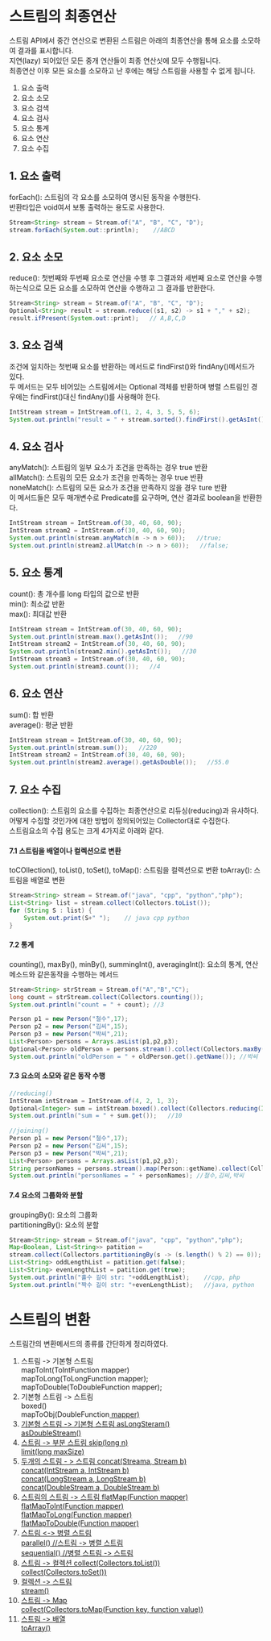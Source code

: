 # 스트림의 최종연산
스트림 API에서 중간 연산으로 변환된 스트림은 아래의 최종연산을 통해 요소를 소모하여 결과를 표시합니다.  
지연(lazy) 되어있던 모든 중개 연산들이 최종 연산싯에 모두 수행됩니다.  
최종연산 이후 모든 요소를 소모하고 난 후에는 해당 스트림을 사용할 수 없게 됩니다. 
1. 요소 출력
2. 요소 소모
3. 요소 검색
4. 요소 검사
5. 요소 통계
6. 요소 연산
7. 요소 수집


## 1. 요소 출력
forEach(): 스트림의 각 요소를 소모하여 명시된 동작을 수행한다.  
반환타입은 void여서 보통 출력하는 용도로 사용한다.
~~~ java
Stream<String> stream = Stream.of("A", "B", "C", "D");
stream.forEach(System.out::println);    //ABCD
~~~

## 2. 요소 소모
reduce(): 첫번째와 두번째 요소로 연산을 수행 후 그결과와 세번째 요소로 연산을 수행하는식으로 모든 요소를 소모하여 연산을 수행하고 그 결과를 반환한다.  
~~~ java
Stream<String> stream = Stream.of("A", "B", "C", "D");
Optional<String> result = stream.reduce((s1, s2) -> s1 + "," + s2);
result.ifPresent(System.out::print);   // A,B,C,D
~~~

## 3. 요소 검색
조건에 일치하는 첫번째 요소를 반환하는 메서드로 findFirst()와 findAny()메서드가 있다.  
두 메서드는 모두 비어있는 스트림에서는 Optional 객체를 반환하며 병렬 스트림인 경우에는 findFirst()대신 findAny()를 사용해야 한다.
~~~ java
IntStream stream = IntStream.of(1, 2, 4, 3, 5, 5, 6);
System.out.println("result = " + stream.sorted().findFirst().getAsInt()); //1
~~~

## 4. 요소 검사
anyMatch(): 스트림의 일부 요소가 조건을 만족하는 경우 true 반환  
allMatch(): 스트림의 모든 요소가 조건을 만족하는 경우 true 반환  
noneMatch(): 스트림의 모든 요소가 조건을 만족하지 않을 경우 ture 반환  
이 메서드들은 모두 매개변수로 Predicate를 요구하며, 연산 결과로 boolean을 반환한다.
~~~ java
IntStream stream = IntStream.of(30, 40, 60, 90);
IntStream stream2 = IntStream.of(30, 40, 60, 90);
System.out.println(stream.anyMatch(n -> n > 60));   //true;
System.out.println(stream2.allMatch(n -> n > 60));   //false;
~~~

## 5. 요소 통계
count(): 총 개수를 long 타입의 값으로 반환  
min(): 최소값 반환  
max(): 최대값 반환  
~~~ java
IntStream stream = IntStream.of(30, 40, 60, 90);
System.out.println(stream.max().getAsInt());   //90
IntStream stream2 = IntStream.of(30, 40, 60, 90);
System.out.println(stream2.min().getAsInt());   //30
IntStream stream3 = IntStream.of(30, 40, 60, 90);
System.out.println(stream3.count());   //4
~~~

## 6. 요소 연산
sum(): 합 반환  
average(): 평균 반환  
~~~ java
IntStream stream = IntStream.of(30, 40, 60, 90);
System.out.println(stream.sum());   //220
IntStream stream2 = IntStream.of(30, 40, 60, 90);
System.out.println(stream2.average().getAsDouble());   //55.0
~~~

## 7. 요소 수집
collection(): 스트림의 요소를 수집하는 최종연산으로 리듀싱(reducing)과 유사하다.  
어떻게 수집할 것인가에 대한 방법이 정의되어있는 Collector대로 수집한다.  
스트림요소의 수집 용도는 크게 4가지로 아래와 같다.

#### 7.1 스트림을 배열이나 컬렉션으로 변환
toCOllection(), toList(), toSet(), toMap(): 스트림을 컬렉션으로 변환
toArray(): 스트림을 배열로 변환
~~~ java
Stream<String> stream = Stream.of("java", "cpp", "python","php");
List<String> list = stream.collect(Collectors.toList());
for (String S : list) {
    System.out.print(S+" ");    // java cpp python
}
~~~

#### 7.2 통계
counting(), maxBy(), minBy(), summingInt(), averagingInt(): 요소의 통계, 연산 메소드와 같은동작을 수행하는 메서드
~~~ java
Stream<String> strStream = Stream.of("A","B","C");
long count = strStream.collect(Collectors.counting());
System.out.println("count = " + count); //3

Person p1 = new Person("철수",17);
Person p2 = new Person("김씨",15);
Person p3 = new Person("박씨",21);
List<Person> persons = Arrays.asList(p1,p2,p3);
Optional<Person> oldPerson = persons.stream().collect(Collectors.maxBy(Comparator.comparingInt(Person::getAge)));
System.out.println("oldPerson = " + oldPerson.get().getName()); //박씨
~~~

#### 7.3 요소의 소모와 같은 동작 수행
~~~java 
//reducing()
IntStream intStream = IntStream.of(4, 2, 1, 3);
Optional<Integer> sum = intStream.boxed().collect(Collectors.reducing(Integer::sum));
System.out.println("sum = " + sum.get());   //10
  
//joining()
Person p1 = new Person("철수",17);
Person p2 = new Person("김씨",15);
Person p3 = new Person("박씨",21);
List<Person> persons = Arrays.asList(p1,p2,p3);
String personNames = persons.stream().map(Person::getName).collect(Collectors.joining(","));
System.out.println("personNames = " + personNames); //철수,김씨,박씨
~~~

#### 7.4 요소의 그룹화와 분할
groupingBy(): 요소의 그룹화  
partitioningBy(): 요소의 분할  
~~~ java
Stream<String> stream = Stream.of("java", "cpp", "python","php");
Map<Boolean, List<String>> patition =  
stream.collect(Collectors.partitioningBy(s -> (s.length() % 2) == 0));
List<String> oddLengthList = patition.get(false);
List<String> evenLengthList = patition.get(true);
System.out.println("홀수 길이 str: "+oddLengthList);    //cpp, php
System.out.println("짝수 길이 str: "+evenLengthList);   //java, python
~~~

# 스트림의 변환
스트림간의 변환메서드의 종류를 간단하게 정리하였다.  
1. 스트림 -> 기본형 스트림  
mapToInt(ToIntFunction<T> mapper)  
mapToLong(ToLongFunction<T> mapper);  
mapToDouble(ToDoubleFunction<T> mapper);  
2. 기본형 스트림 -> 스트림  
boxed()  
mapToObj(DoubleFunction<U> mapper)  
3. 기본형 스트림 -> 기본형 스트림
asLongSteram()  
asDoubleStream()  
4. 스트림 -> 부분 스트림
skip(long n)  
limit(long maxSize)  
5. 두개의 스트림 - > 스트림
concat(Stream<T>a, Stream<T> b)  
concat(IntStream a, IntStream b)  
concat(LongStream a, LongStream b)  
concat(DoubleStream a, DoubleStream b)  
6. 스트림의 스트림 -> 스트림
flatMap(Function mapper)  
flatMapToInt(Function mapper)  
flatMapToLong(Function mapper)  
flatMapToDouble(Function mapper)  
7. 스트림 <-> 병렬 스트림  
parallel()      //스트림 -> 병렬 스트림  
sequential()    //병렬 스트림 -> 스트림  
8. 스트림 -> 컬렉션
collect(Collectors.toList())  
collect(Collectors.toSet())  
9. 컬렉션 -> 스트림  
stream()  
10. 스트림 -> Map  
collect(Collectors.toMap(Function key, function value))
11. 스트림 -> 배열  
toArray()
